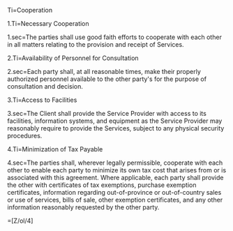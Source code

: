 Ti=Cooperation

1.Ti=Necessary Cooperation

1.sec=The parties shall use good faith efforts to cooperate with each other in all matters relating to the provision and receipt of Services.

2.Ti=Availability of Personnel for Consultation

2.sec=Each party shall, at all reasonable times, make their properly authorized personnel available to the other party's for the purpose of consultation and decision.

3.Ti=Access to Facilities

3.sec=The Client shall provide the Service Provider with access to its facilities, information systems, and equipment as the Service Provider may reasonably require to provide the Services, subject to any physical security procedures.

4.Ti=Minimization of Tax Payable

4.sec=The parties shall, wherever legally permissible, cooperate with each other to enable each party to minimize its own tax cost that arises from or is associated with this agreement. Where applicable, each party shall provide the other with certificates of tax exemptions, purchase exemption certificates, information regarding out-of-province or out-of-country sales or use of services, bills of sale, other exemption certificates, and any other information reasonably requested by the other party.

=[Z/ol/4]

